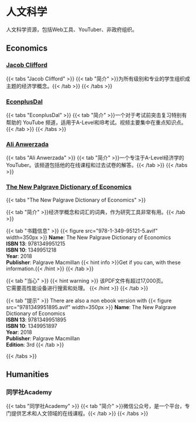 # 人文科学

人文科学资源，包括Web工具、YouTuber、非政府组织。

## Economics

### [Jacob Clifford](https://www.youtube.com/c/ACDCLeadership)

{{< tabs "Jacob Clifford" >}}
{{< tab "简介" >}}为所有级别和专业的学生组织成主题的经济学概念。{{< /tab >}}
{{< /tabs >}}

### [EconplusDal](https://www.youtube.com/c/EconplusDal1)

{{< tabs "EconplusDal" >}}
{{< tab "简介" >}}一个对于考试前突击复习特别有帮助的 YouTube 频道，适用于A-Level和IB考试。视频主要集中在重点知识点。{{< /tab >}}
{{< /tabs >}}

### [Ali Anwerzada](https://www.youtube.com/channel/UCYnCkdiFJgxJ7BW9XN7m6Cw/playlists)

{{< tabs "Ali Anwerzada" >}}
{{< tab "简介" >}}一个专注于A-Level经济学的YouTuber。该频道包括他的在线课程和过去试卷的解答。{{< /tab >}}
{{< /tabs >}}

### [The New Palgrave Dictionary of Economics](https://link.springer.com/referencework/10.1057/978-1-349-95121-5#springerlink-search)

{{< tabs "The New Palgrave Dictionary of Economics" >}}

{{< tab "简介" >}}经济学概念和词汇的词典，作为研究工具非常有用。{{< /tab >}}

{{< tab "书籍信息" >}}
{{< figure src="978-1-349-95121-5.avif" width=350px >}}
**Name**: The New Palgrave Dictionary of Economics  
**ISBN 13**: 9781349951215  
**ISBN 10**: 1349951218  
**Year**: 2018  
**Publisher**: Palgrave Macmillan
{{< hint info >}}Get if you can, with these information.{{< /hint >}}
{{< /tab >}}

{{< tab "当心" >}}
{{< hint warning >}}
该PDF文件有超过17,000页。  
它需要高性能设备进行搜索和处理。
{{< /hint >}}
{{< /tab >}}

{{< tab "提示" >}}
There are also a non ebook version with
{{< figure src="9781349951895.avif" width=350px >}}
**Name**: The New Palgrave Dictionary of Economics  
**ISBN 13**: 9781349951895  
**ISBN 10**: 1349951897  
**Year**: 2018  
**Publisher**: Palgrave Macmillan  
**Edition**: 3rd
{{< /tab >}}

{{< /tabs >}}

## Humanities

### 同学社Academy

{{< tabs "同学社Academy" >}}
{{< tab "简介" >}}微信公众号，是一个平台，专门提供艺术和人文领域的在线课程。{{< /tab >}}
{{< /tabs >}}